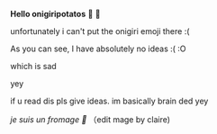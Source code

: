__Hello onigiripotatos__
:potato:
:cheese:

unfortunately i can't put the onigiri emoji there :(

As you can see, I have absolutely no ideas
:(
:O

which is sad

yey

if u read dis pls give ideas. im basically brain ded
yey

*je suis un fromage 🧀* （edit mage by claire)

